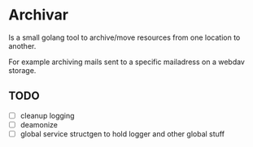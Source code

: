 # Archivar

Is a small golang tool to archive/move resources from one location to another.

For example archiving mails sent to a specific mailadress on a webdav storage.

## TODO

* [ ] cleanup logging
* [ ] deamonize
* [ ] global service structgen to hold logger and other global stuff